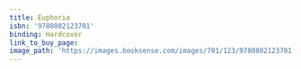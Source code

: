 ```yaml
---
title: Euphoria
isbn: '9780802123701'
binding: Hardcover
link_to_buy_page:
image_path: 'https://images.booksense.com/images/701/123/9780802123701.jpg'
---
```


